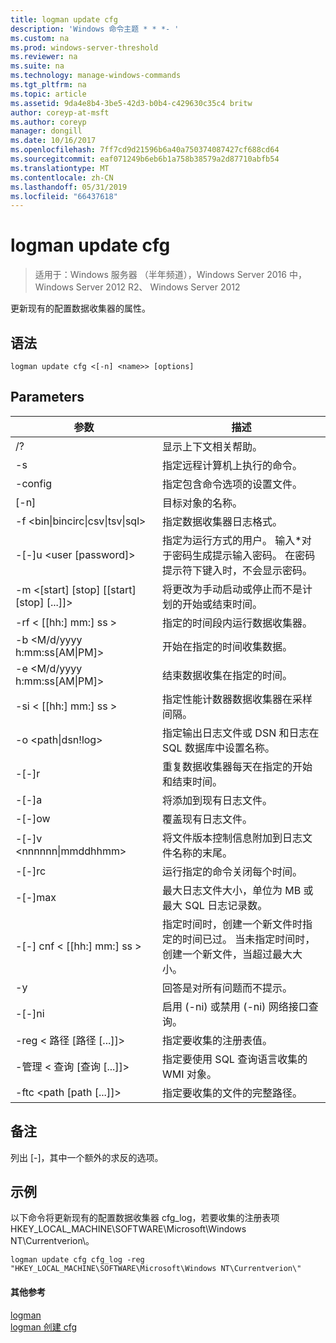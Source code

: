 ```yaml
---
title: logman update cfg
description: 'Windows 命令主题 * * *- '
ms.custom: na
ms.prod: windows-server-threshold
ms.reviewer: na
ms.suite: na
ms.technology: manage-windows-commands
ms.tgt_pltfrm: na
ms.topic: article
ms.assetid: 9da4e8b4-3be5-42d3-b0b4-c429630c35c4 britw
author: coreyp-at-msft
ms.author: coreyp
manager: dongill
ms.date: 10/16/2017
ms.openlocfilehash: 7ff7cd9d21596b6a40a750374087427cf688cd64
ms.sourcegitcommit: eaf071249b6eb6b1a758b38579a2d87710abfb54
ms.translationtype: MT
ms.contentlocale: zh-CN
ms.lasthandoff: 05/31/2019
ms.locfileid: "66437618"
---
```

# <a name="logman-update-cfg"></a>logman update cfg

>适用于：Windows 服务器 （半年频道），Windows Server 2016 中，Windows Server 2012 R2、 Windows Server 2012

更新现有的配置数据收集器的属性。  

## <a name="syntax"></a>语法  
```  
logman update cfg <[-n] <name>> [options]  
```  
## <a name="parameters"></a>Parameters  

|                    参数                     |                                                                               描述                                                                               |
|--------------------------------------------------|-------------------------------------------------------------------------------------------------------------------------------------------------------------------------|
|                        /?                        |                                                                    显示上下文相关帮助。                                                                     |
|                -s <computer name>                |                                                          指定远程计算机上执行的命令。                                                          |
|                 -config <value>                  |                                                         指定包含命令选项的设置文件。                                                         |
|                   [-n] <name>                    |                                                                       目标对象的名称。                                                                        |
| -f <bin&#124;bincirc&#124;csv&#124;tsv&#124;sql> |                                                            指定数据收集器日志格式。                                                             |
|             -[-]u <user [password]>              | 指定为运行方式的用户。 输入\*对于密码生成提示输入密码。 在密码提示符下键入时，不会显示密码。 |
|    -m <[start] [stop] [[start] [stop] [...]]>    |                                                将更改为手动启动或停止而不是计划的开始或结束时间。                                                 |
|                -rf < [[hh:] mm:] ss >                |                                                        指定的时间段内运行数据收集器。                                                         |
|        -b <M/d/yyyy h:mm:ss[AM&#124;PM]>         |                                                              开始在指定的时间收集数据。                                                               |
|        -e <M/d/yyyy h:mm:ss[AM&#124;PM]>         |                                                               结束数据收集在指定的时间。                                                                |
|                -si < [[hh:] mm:] ss >                |                                                 指定性能计数器数据收集器在采样间隔。                                                  |
|              -o <path&#124;dsn!log>              |                                              指定输出日志文件或 DSN 和日志在 SQL 数据库中设置名称。                                               |
|                      -[-]r                       |                                                  重复数据收集器每天在指定的开始和结束时间。                                                  |
|                      -[-]a                       |                                                                     将添加到现有日志文件。                                                                     |
|                      -[-]ow                      |                                                                     覆盖现有日志文件。                                                                     |
|           -[-]v <nnnnnn&#124;mmddhhmm>           |                                                   将文件版本控制信息附加到日志文件名称的末尾。                                                   |
|                  -[-]rc <task>                   |                                                         运行指定的命令关闭每个时间。                                                          |
|                 -[-]max <value>                  |                                                 最大日志文件大小，单位为 MB 或最大 SQL 日志记录数。                                                  |
|              -[-] cnf < [[hh:] mm:] ss >              |     指定时间时，创建一个新文件时指定的时间已过。 当未指定时间时，创建一个新文件，当超过最大大小。     |
|                        -y                        |                                                             回答是对所有问题而不提示。                                                              |
|                      -[-]ni                      |                                                         启用 (-ni) 或禁用 (-ni) 网络接口查询。                                                          |
|             -reg < 路径 [路径 [...]]>             |                                                                 指定要收集的注册表值。                                                                 |
|            -管理 < 查询 [查询 [...]]>            |                                                      指定要使用 SQL 查询语言收集的 WMI 对象。                                                       |
|             -ftc <path [path [...]]>             |                                                           指定要收集的文件的完整路径。                                                            |

## <a name="remarks"></a>备注  
列出 [-]，其中一个额外的求反的选项。  
## <a name="BKMK_examples"></a>示例  
以下命令将更新现有的配置数据收集器 cfg_log，若要收集的注册表项 HKEY_LOCAL_MACHINE\SOFTWARE\Microsoft\Windows NT\Currentverion\\。  
```  
logman update cfg cfg_log -reg "HKEY_LOCAL_MACHINE\SOFTWARE\Microsoft\Windows NT\Currentverion\"  
```  
#### <a name="additional-references"></a>其他参考  
[logman](logman.md)  
[logman 创建 cfg](logman-create-cfg.md)  
